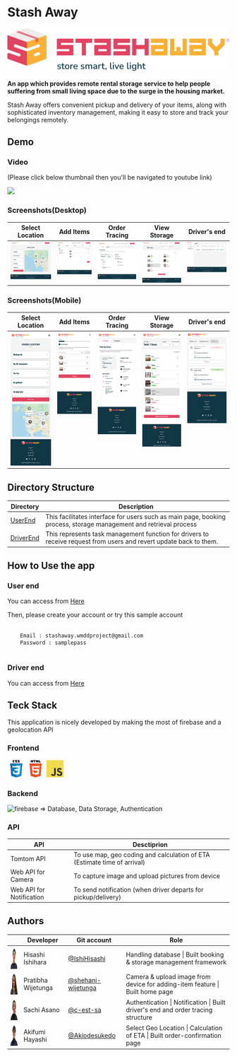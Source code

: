 # Stash Away

<p align=center>
  <img src=https://github.com/IshiHisashi/Stash-Away/blob/main/UserEnd/images/logo.svg alt='Logo | Stash Away'>
</p>

<p align=center>
  <p><strong>An app which provides remote rental storage service to help people suffering from small living space due to the surge in the housing market.</strong></p>
</p>
<p>Stash Away offers convenient pickup and delivery of your items, along with sophisticated inventory management, making it easy to store and track your belongings remotely.</p>

## Demo
### Video
<p>(Please click below thumbnail then you'll be navigated to youtube link)</p>

[![](https://img.youtube.com/vi/HOvOjbfgq40/0.jpg)](https://www.youtube.com/watch?v=HOvOjbfgq40)

### Screenshots(Desktop)
<table>
  <thead>
    <th>Select Location</th>
    <th>Add Items</th>
    <th>Order Tracing</th>
    <th>View Storage</th>
    <th>Driver's end</th>
  </thead>
  <tr>
    <td valign="top"><img src=https://github.com/IshiHisashi/Stash-Away/blob/main/UserEnd/images/SelectLocation_ReadMe_d.png width=150/></td>
    <td valign="top"><img src=https://github.com/IshiHisashi/Stash-Away/blob/main/UserEnd/images/AddItem_ReadMe_d.png width=150/></td>
    <td valign="top"><img src=https://github.com/IshiHisashi/Stash-Away/blob/main/UserEnd/images/OrderTracing_ReadMe_d.png width=150/></td>
    <td valign="top"><img src=https://github.com/IshiHisashi/Stash-Away/blob/main/UserEnd/images/ViewStorage_ReadMe_d.png width=150/></td>
    <td valign="top"><img src=https://github.com/IshiHisashi/Stash-Away/blob/main/UserEnd/images/Driver_ReadMe_d.png width=150/></td>
  </tr>
</table>

### Screenshots(Mobile)
<table>
  <thead>
    <th>Select Location</th>
    <th>Add Items</th>
    <th>Order Tracing</th>
    <th>View Storage</th>
    <th>Driver's end</th>
  </thead>
  <tr>
    <td valign="top"><img src=https://github.com/IshiHisashi/Stash-Away/blob/main/UserEnd/images/SelectLocation_ReadMe_m.png width=150/></td>
    <td valign="top"><img src=https://github.com/IshiHisashi/Stash-Away/blob/main/UserEnd/images/AddItem_ReadMe_m.png width=150/></td>
    <td valign="top"><img src=https://github.com/IshiHisashi/Stash-Away/blob/main/UserEnd/images/OrderTracing_ReadMe_m.png width=150/></td>
    <td valign="top"><img src=https://github.com/IshiHisashi/Stash-Away/blob/main/UserEnd/images/ViewStorage_ReadMe_m.png width=150/></td>
    <td valign="top"><img src=https://github.com/IshiHisashi/Stash-Away/blob/main/UserEnd/images/Driver_ReadMe_m.png width=150/></td>
  </tr>
</table>

## Directory Structure
<table>
  <thead>
    <th>Directory</th>
    <th>Description</th>
  </thead>
  <tr>
    <td><a target="_blank" href=https://github.com/IshiHisashi/Stash-Away/tree/main/UserEnd>UserEnd</td>
    <td>This facilitates interface for users such as main page, booking process, storage management and retrieval process</td>
  </tr>
  <tr>
    <td><a target="_blank" href=https://github.com/IshiHisashi/Stash-Away/tree/main/DriverEnd>DriverEnd</td>
    <td>This represents task management function for drivers to receive request from users and revert update back to them. </td>
  </tr>
</table>

## How to Use the app
### User end
<p>You can access from <a target="_blank" href=https://stash-away.vercel.app/UserEnd/homepage/main.html>Here</a></p>
<p>Then, please create your account or try this sample account</p>
<pre>
  <code>
    Email : stashaway.wmddproject@gmail.com
    Password : samplepass
  </code>
</pre>


### Driver end
<p>You can access from <a target="_blank" href=https://stash-away.vercel.app/DriverEnd/driver.html>Here</a></p>


## Teck Stack
<p>This application is nicely developed by making the most of firebase and a geolocation API</p>
<h3>Frontend</h3>
<p> <img style="margin-right: 300;" src="https://raw.githubusercontent.com/devicons/devicon/master/icons/css3/css3-original-wordmark.svg" alt="css3" width="40" height="40"/>  <img src="https://raw.githubusercontent.com/devicons/devicon/master/icons/html5/html5-original-wordmark.svg" alt="html5" width="40" height="40"/> <img src="https://raw.githubusercontent.com/devicons/devicon/master/icons/javascript/javascript-original.svg" alt="javascript" width="40" height="40"/></p>
<h3>Backend</h3>
  <p><img src="https://www.vectorlogo.zone/logos/firebase/firebase-icon.svg" alt="firebase" width="40" height="40"/><span>   =>   Database, Data Storage, Authentication</span></p>
<h3>API</h3>
  <table>
    <thead>
      <th>API</th>
      <th>Desctiprion</th>
    </thead>
    <tr>
      <td>Tomtom API</td>
      <td>To use map, geo coding and calculation of ETA (Estimate time of arrival)</td>
    </tr>
    <tr>
      <td>Web API for Camera</td>
      <td>To capture image and upload pictures from device</td>
    </tr>
    <tr>
      <td>Web API for Notification</td>
      <td>To send notification (when driver departs for pickup/delivery)</td>
    </tr>
  </table>

## Authors
<table>
  <thead>
    <th></th>
    <th>Developer</th>
    <th>Git account</th>
    <th>Role</th>
  </thead>
  <tr>
    <td><img src=https://github.com/IshiHisashi/Stash-Away/blob/main/UserEnd/images/Ishi_prof.png height=50></td>
    <td>Hisashi Ishihara</td>
    <td><a target="_blank" href=https://github.com/IshiHisashi>@IshiHisashi</td>
      <td>Handling database | Built booking & storage management framework</td>
  </tr>
  <tr>
    <td><img  target="_blank"src=https://github.com/IshiHisashi/Stash-Away/blob/main/UserEnd/images/Prathibha_prof.png height=50></td>
    <td>Pratibha Wijetunga</td>
    <td><a target="_blank" href=https://github.com/shehani-wijetunga>@shehani-wijetunga</td>
    <td>Camera & upload image from device for adding-item feature | Built home page</td>
  </tr>
  <tr>
    <td><img  target="_blank"src=https://github.com/IshiHisashi/Stash-Away/blob/main/UserEnd/images/Sacha_prof.png height=50></td>
    <td>Sachi Asano</td>
    <td><a href=https://github.com/c-est-sa>@c-est-sa</td>
    <td> Authentication | Notification | Built driver's end and order tracing structure </td>  
  </tr>
  <tr>
    <td><img src=https://github.com/IshiHisashi/Stash-Away/blob/main/UserEnd/images/Aki_prof.png height=50></td>
    <td>Akifumi Hayashi</td>
    <td><a target="_blank" href=https://github.com/Akiodesukedo>@Akiodesukedo</td>
    <td>Select Geo Location | Calculation of ETA | Built order-confirmation page </td>  
  </tr>
</table>

